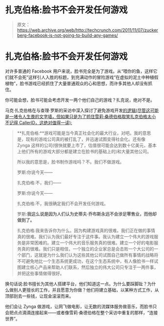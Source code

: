 # 扎克伯格:脸书不会开发任何游戏

> 原文：<https://web.archive.org/web/http://techcrunch.com/2011/11/07/zuckerberg-facebook-is-not-going-to-build-any-games/>

# 扎克伯格:脸书不会开发任何游戏

对许多普通的 Facebook 用户来说，脸书完全是为了游戏。从“喂你的鱼，这样它们就不会死”这样引人入胜的标题，到充满动作的冒险游戏“在虚拟的泥土中种植假植物”，脸书游戏已经抓住了大量普通观众的心和思想，而许多其他人却没有抓住。

你可能会想，脸书可能会考虑开发一两个他们自己的游戏？扎克说，绝对不是。

马克·扎克伯格在与查理·罗斯的采访中深入探讨了避免游戏开发[的逻辑(尽管这可能是一堵令人生畏的文字墙，但如果只是为了抓住雪莉·桑德伯格取笑扎克伯格太小不记得 CallerID，这绝对值得一读):](https://web.archive.org/web/20230205043317/https://techcrunch.com/2011/11/07/zuckerberg-talks-to-charlie-rose-about-war-ipos-and-googles-little-version-of-facebook/)

> **扎克伯格:**游戏可能是当今真正社会化的最大行业，对吧。我的意思是，现有的游戏公司真的被打乱了，并迅速试图变得社会化。还有像 Zynga 这样的公司(很快就要上市了，估值很可能会达到数十亿美元，基本上他们所有的游戏大部分都是建立在脸书的基础上的)和大量其他公司。
> 
> 所以我的意思是，脸书制作游戏吗？不。我们不做游戏。
> 
> 罗斯:你说今天——
> 
> 扎克伯格:不，我们——
> 
> 罗斯:你说今天——
> 
> 扎克伯格:不，我很确定我们不会开发任何游戏。
> 
> 罗斯:**我这么说是因为人们认为史蒂夫·乔布斯永远不会涉足零售业，而他却做到了。**
> 
> 扎克伯格:我来告诉你为什么。因为构建游戏真的很难。我们正在做的事情真的很难。我们认为我们最好专注于这件事。我认为建立一个伟大的游戏服务是非常困难的。建立一个伟大的音乐服务真的很难。建立一个好的电影服务真的很难。我们只是相信，一个独立的企业家总是会击败一个大公司的一个部门，这就是为什么我们认为这些其他公司试图自己做所有事情的战略将不可避免地比一个生态系统更成功，在这个生态系统中，有人像脸书一样试图建立核心产品来帮助人们联系，然后独立的伟大公司只专注于一两件事，并把这些事情做得很好。

换句话说:脸书擅长为其他人搭建平台，他们知道这一点。为什么要踩脚趾？为什么做别人更擅长的工作，并且愿意为你做？他们将建立基础，以某种方式工作，从顶部刮去一些钱，让现金滚滚而来。

他们会让 Zynga 做游戏，让网飞做电影，让无数的流媒体服务做音乐，而脸书只会把点点滴滴连接起来——或者像雪莉·桑德伯格在整个采访中重复的那样，“连接世界”。